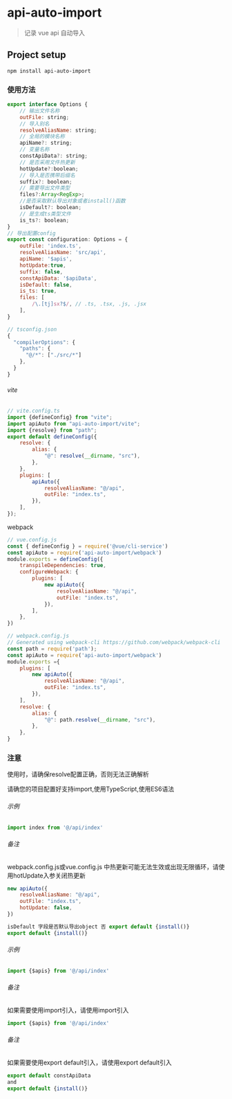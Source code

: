# api-auto-import

> 记录 vue api 自动导入

## Project setup

```
npm install api-auto-import
```

### 使用方法

```js
export interface Options {
    // 输出文件名称
    outFile: string;
    // 导入别名
    resolveAliasName: string;
    // 全局的模块名称
    apiName?: string;
    // 变量名称
    constApiData?: string;
    // 是否采用文件热更新
    hotUpdate?:boolean;
    // 导入是否携带后缀名
    suffix?: boolean;
    // 需要导出文件类型
    files?:Array<RegExp>;
    //是否采取默认导出对象或者install()函数
    isDefault?: boolean;
    // 是生成ts类型文件
    is_ts?: boolean;
}
// 导出配置config
export const configuration: Options = {
    outFile: 'index.ts',
    resolveAliasName: 'src/api',
    apiName: '$apis',
    hotUpdate:true,
    suffix: false,
    constApiData: '$apiData',
    isDefault: false,
    is_ts: true,
    files: [
        /\.[tj]sx?$/, // .ts, .tsx, .js, .jsx
    ],
}
```
``` js
// tsconfig.json
{
  "compilerOptions": {
    "paths": {
      "@/*": ["./src/*"]
    },                             
  }
}
```
###### vite

```js
// vite.config.ts
import {defineConfig} from "vite";
import apiAuto from "api-auto-import/vite";
import {resolve} from "path";
export default defineConfig({
    resolve: {
        alias: {
            "@": resolve(__dirname, "src"),
        },
    },
    plugins: [
        apiAuto({
            resolveAliasName: "@/api",
            outFile: "index.ts",
        }),
    ],
});
```

webpack

```js
// vue.config.js
const { defineConfig } = require('@vue/cli-service')
const apiAuto = require('api-auto-import/webpack')
module.exports = defineConfig({
    transpileDependencies: true,
    configureWebpack: {
        plugins: [
            new apiAuto({
                resolveAliasName: "@/api",
                outFile: "index.ts",
            }),
        ],
    },
})
```
```js
// webpack.config.js
// Generated using webpack-cli https://github.com/webpack/webpack-cli
const path = require('path');
const apiAuto = require('api-auto-import/webpack')
module.exports ={
    plugins: [
        new apiAuto({
            resolveAliasName: "@/api",
            outFile: "index.ts",
        }),
    ],
    resolve: {
        alias: {
            "@": path.resolve(__dirname, "src"),
        },
    },
}

```
### 注意
使用时，请确保resolve配置正确，否则无法正确解析

请确您的项目配置好支持import,使用TypeScript,使用ES6语法
###### 示例
```js
import index from '@/api/index'
```
###### 备注
webpack.config.js或vue.config.js 中热更新可能无法生效或出现无限循环，请使用hotUpdate入参关闭热更新
```js
new apiAuto({
    resolveAliasName: "@/api",
    outFile: "index.ts",
    hotUpdate: false,
})

isDefault 字段是否默认导出object 否 export default {install()}
export default {install()}
```

###### 示例
```js
import {$apis} from '@/api/index'
```

###### 备注
如果需要使用import引入，请使用import引入
```js
import {$apis} from '@/api/index'
```

###### 备注
如果需要使用export default引入，请使用export default引入
```js
export default constApiData
and
export default {install()}
```